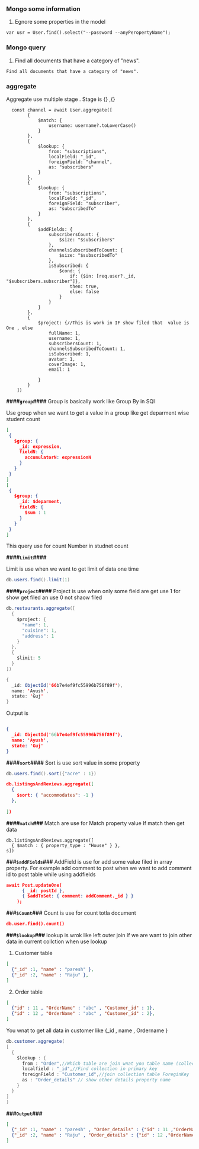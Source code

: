 ### Mongo some information

1) Egnore some properties in the model
```
var usr = User.find().select("--password --anyPeropertyName");
```

### Mongo query
1) Find all documents that have a category of "news".
```
Find all documents that have a category of "news".
```

### aggregate
Aggregate use multiple stage .
Stage is {} ,{}
``` 
  const channel = await User.aggregate([
        {
            $match: {
                username: username?.toLowerCase()
            }
        },
        {
            $lookup: {
                from: "subscriptions",
                localField: "_id",
                foreignField: "channel",
                as: "subscribers"
            }
        },
        {
            $lookup: {
                from: "subscriptions",
                localField: "_id",
                foreignField: "subscriber",
                as: "subscribedTo"
            }
        },
        {
            $addFields: {
                subscribersCount: {
                    $size: "$subscribers"
                },
                channelsSubscribedToCount: {
                    $size: "$subscribedTo"
                },
                isSubscribed: {
                    $cond: {
                        if: {$in: [req.user?._id, "$subscribers.subscriber"]},
                        then: true,
                        else: false
                    }
                }
            }
        },
        {
            $project: {//This is work in IF show filed that  value is One , else 
                fullName: 1,
                username: 1,
                subscribersCount: 1,
                channelsSubscribedToCount: 1,
                isSubscribed: 1,
                avatar: 1,
                coverImage: 1,
                email: 1

            }
        }
    ])
```

**####`group`####**
Group is basically work like Group By in SQl

 
Use group  when we want to get a value in a group like get deparment wise student count
```json
[
 {
   $group: {
     _id: expression,
     fieldN: {
       accumulatorN: expressionN
     }
   }
 }
]
[
 {
   $group: {
     _id: $deparment,
     fieldN: {
       $sum : 1
     }
   }
 }
]

```
This query use for count Number in studnet count 

**####`Limit`####**

Limit is use when  we want to get limit of data one time
```java
db.users.find().limit(1)
```

**####`project`####**
Project is use when only  some field are get
use 1 for show get filed an use 0 not shaow filed
```java
db.restaurants.aggregate([
  {
    $project: {
      "name": 1,
      "cuisine": 1,
      "address": 1
    }
  },
  {
    $limit: 5
  }
])
```
```java
{
  _id: ObjectId('66b7e4ef9fc55996b756f89f'),
  name: 'Ayush',
  state: 'Guj'
}
```

Output is 
```json

{
  _id: ObjectId('66b7e4ef9fc55996b756f89f'),
  name: 'Ayush',
  state: 'Guj'
}
```



**####`sort`####**
Sort is use sort value in some property
```java
db.users.find().sort({"acre" : 1})
```
```json
db.listingsAndReviews.aggregate([ 
  { 
    $sort: { "accommodates": -1 } 
  },
  
])
```

**####`match`###**
Match are use for Match property value If match then get data
```
db.listingsAndReviews.aggregate([ 
  { $match : { property_type : "House" } },
s])
```

**###`$addFields`###**
AddField is use for add some value  filed in array property.
For example add comment to post when we want to add comment id to post table while using addfields
```json
await Post.updateOne(
      { _id: postId },
      { $addToSet: { comment: addComment._id } }
    );

```

**###`$Count`###**
Count is use for count totla  document 
```json
db.user.find().count()
```


**###`$lookup`###**
lookup is wrok like left outer join
If we are want to join other data in current collction when use lookup

1. Customer table
```json
[
  {"_id" :1, "name" : "paresh" },
  {"_id" :2, "name" : "Raju" },
]
```
2. Order table
```json
[
  {"id" : 11 , "OrderName" : "abc" , "Customer_id" : 1},
  {"id" : 12 , "OrderName" : "abc" , "Customer_id" : 2},
]
```

You wnat to get all data in customer like {_id , name , Ordername }

```java
db.customer.aggregate(
[
  {
    $lookup : {
      from : "Order",//Which table are join wnat you table name (collection name)
      localfield : "_id",//Find collection in primary key
      foreignField : "Customer_id",//join collection table ForeginKey
      as : "Order_details" // show other details property name
    }
  }
]
)
```

**###`Output`###**
```json
[
  {"_id" :1, "name" : "paresh" , "Order_details" : {"id" : 11 ,"OrderName" : "abc" , "Customer_id" : 1}},
  {"_id" :2, "name" : "Raju" , "Order_details" : {"id" : 12 ,"OrderName" : "abc" , "Customer_id" : 2}},
]
```














